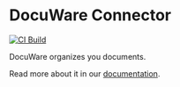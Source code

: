 # DocuWare Connector

[![CI Build](https://github.com/axonivy-market/docuware-connector/actions/workflows/ci.yml/badge.svg)](https://github.com/axonivy-market/docuware-connector/actions/workflows/ci.yml)

DocuWare organizes you documents.

Read more about it in our [documentation](docuware-connector-product/README.md).
